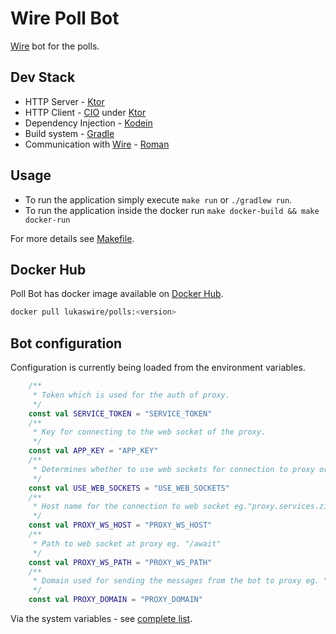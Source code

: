 # Wire Poll Bot
[Wire](https://wire.com/) bot for the polls.

## Dev Stack
* HTTP Server - [Ktor](https://ktor.io/)
* HTTP Client - [CIO](https://ktor.io/clients/http-client/engines.html) under [Ktor](https://ktor.io/)
* Dependency Injection - [Kodein](https://github.com/Kodein-Framework/Kodein-DI)
* Build system - [Gradle](https://gradle.org/)
* Communication with [Wire](https://wire.com/) - [Roman](https://github.com/dkovacevic/roman)

## Usage
* To run the application simply execute `make run` or `./gradlew run`.
* To run the application inside the docker run `make docker-build && make docker-run`

For more details see [Makefile](Makefile).

## Docker Hub
Poll Bot has docker image available on [Docker Hub](https://hub.docker.com/r/lukaswire/polls).
```bash
docker pull lukaswire/polls:<version>
```

## Bot configuration
Configuration is currently being loaded from the environment variables.

```kotlin
    /**
     * Token which is used for the auth of proxy.
     */
    const val SERVICE_TOKEN = "SERVICE_TOKEN"
    /**
     * Key for connecting to the web socket of the proxy.
     */
    const val APP_KEY = "APP_KEY"
    /**
     * Determines whether to use web sockets for connection to proxy or not eg. true
     */
    const val USE_WEB_SOCKETS = "USE_WEB_SOCKETS"
    /**
     * Host name for the connection to web socket eg."proxy.services.zinfra.io"
     */
    const val PROXY_WS_HOST = "PROXY_WS_HOST"
    /**
     * Path to web socket at proxy eg. "/await"
     */
    const val PROXY_WS_PATH = "PROXY_WS_PATH"
    /**
     * Domain used for sending the messages from the bot to proxy eg. "https://proxy.services.zinfra.io"
     */
    const val PROXY_DOMAIN = "PROXY_DOMAIN"
```

Via the system variables - see [complete list](src/main/kotlin/com/wire/bots/polls/setup/EnvConfigVariables.kt).
